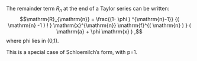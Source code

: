 The remainder term $R_{n}$ at the end of a Taylor series can be written:
$$\mathrm{R}_{\mathrm{n}} =
\frac{(1- \phi ) ^{\mathrm{n}-1}} {( \mathrm{n} -1 ) ! }
\mathrm{x}^{\mathrm{n}} \mathrm{f}^{( \mathrm{n} ) } 
( \mathrm{a} + \phi \mathrm{x} ) ,$$ where phi lies in (0,1).

This is a special case of Schloemilch’s form, with p=1.
